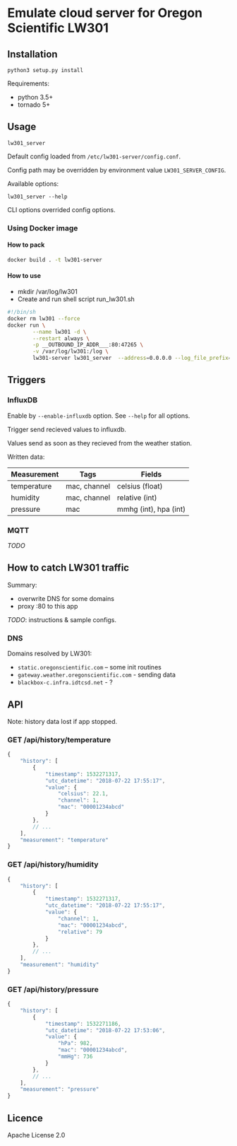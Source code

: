 # Emulate cloud server for Oregon Scientific LW301

## Installation

```
python3 setup.py install
```

Requirements: 

* python 3.5+
* tornado 5+

## Usage

```
lw301_server
```

Default config loaded from `/etc/lw301-server/config.conf`.

Config path may be overridden by environment value `LW301_SERVER_CONFIG`.

Available options:

```
lw301_server --help
```

CLI options overrided config options.

### Using Docker image 

#### How to pack

```bash
docker build . -t lw301-server
```

#### How to use

- mkdir /var/log/lw301
- Create and run shell script run_lw301.sh

```bash
#!/bin/sh
docker rm lw301 --force
docker run \
        --name lw301 -d \
      	--restart always \
	    -p __OUTBOUND_IP_ADDR___:80:47265 \
	    -v /var/log/lw301:/log \
        lw301-server lw301_server  --address=0.0.0.0 --log_file_prefix=/log/server.log
```


## Triggers

### InfluxDB

Enable by `--enable-influxdb` option. See `--help` for all options.

Trigger send recieved values to influxdb.

Values send as soon as they recieved from the weather station.

Written data:

| Measurement | Tags | Fields |
| --- | --- | --- |
| temperature | mac, channel | celsius (float) |
| humidity | mac, channel | relative (int) |
| pressure | mac | mmhg (int), hpa (int) |


### MQTT

_TODO_

## How to catch LW301 traffic

Summary:

* overwrite DNS for some domains
* proxy :80 to this app

_TODO_: instructions & sample configs.

### DNS

Domains resolved by LW301:

* `static.oregonscientific.com` – some init routines
* `gateway.weather.oregonscientific.com` - sending data
* `blackbox-c.infra.idtcsd.net` - ?


## API

Note: history data lost if app stopped.

### GET /api/history/temperature

```js
{
    "history": [
        {
            "timestamp": 1532271317,
            "utc_datetime": "2018-07-22 17:55:17",
            "value": {
                "celsius": 22.1,
                "channel": 1,
                "mac": "00001234abcd"
            }
        },
        // ...
    ],
    "measurement": "temperature"
}
```

### GET /api/history/humidity

```js
{
    "history": [
        {
            "timestamp": 1532271317,
            "utc_datetime": "2018-07-22 17:55:17",
            "value": {
                "channel": 1,
                "mac": "00001234abcd",
                "relative": 79
            }
        },
        // ...
    ],
    "measurement": "humidity"
}
```


### GET /api/history/pressure

```js
{
    "history": [
        {
            "timestamp": 1532271186,
            "utc_datetime": "2018-07-22 17:53:06",
            "value": {
                "hPa": 982,
                "mac": "00001234abcd",
                "mmHg": 736
            }
        },
        // ...
    ],
    "measurement": "pressure"
}
```


## Licence

Apache License 2.0
